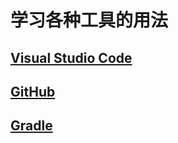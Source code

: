 # 学习各种工具的用法
## [Visual Studio Code](./vscode/VS_code.md)
## [GitHub](./github/github.md)
## [Gradle](./gradle/gradle.md)